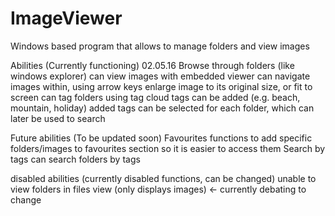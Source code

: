 # ImageViewer
Windows based program that allows to manage folders and view images

Abilities (Currently functioning) 02.05.16
  Browse through folders (like windows explorer)
  can view images with embedded viewer
    can navigate images within, using arrow keys
    enlarge image to its original size, or fit to screen
  can tag folders using tag cloud
    tags can be added (e.g. beach, mountain, holiday)
    added tags can be selected for each folder, which can later be used to search
  

Future abilities (To be updated soon)
  Favourites
    functions to add specific folders/images to favourites section so it is easier to access them 
  Search by tags
    can search folders by tags




disabled abilities (currently disabled functions, can be changed)
  unable to view folders in files view (only displays images) <- currently debating to change
